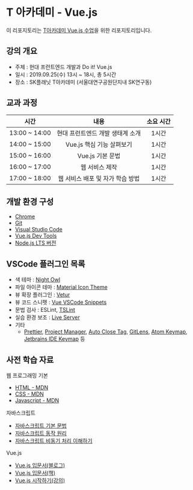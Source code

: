 # T 아카데미 - Vue.js

이 리포지토리는 [T아카데미 Vue.js 수업](https://tacademy.skplanet.com/front/tacademy/courseinfo/campus.action?classIndex=1611)을 위한 리포지토리입니다.

## 강의 개요

- 주제 : 현대 프런트엔드 개발과 Do it! Vue.js
- 일시 : 2019.09.25(수) 13시 ~ 18시, 총 5시간
- 장소 : SK플래닛 T아카데미 (서울대연구공원단지내 SK연구동)

## 교과 과정

|       **시간**       |       **내용**        | **소요 시간** |
| :----------------: | :-----------------: | :-------: |
| 13:00 ~ 14:00  |  현대 프런트엔드 개발 생태계 소개   |    1시간    |
| 14:00 ~ 15:00  | Vue.js 핵심 기능 살펴보기 |    1시간    |
| 15:00 ~ 16:00     |  Vue.js 기본 문법  |    1시간    |
| 16:00 ~ 17:00  | 웹 서비스 제작  |    1시간    |
| 17:00 ~ 18:00 |  웹 서비스 배포 및 자가 학습 방법  |    1시간    |

## 개발 환경 구성

- [Chrome](https://www.google.com/intl/ko/chrome/)
- [Git](https://git-scm.com/downloads)
- [Visual Studio Code](https://code.visualstudio.com/)
- [Vue.js Dev Tools](https://chrome.google.com/webstore/detail/vuejs-devtools/nhdogjmejiglipccpnnnanhbledajbpd)
- [Node.js LTS 버전](https://nodejs.org/ko/)

## VSCode 플러그인 목록

- 색 테마 : [Night Owl](https://marketplace.visualstudio.com/items?itemName=sdras.night-owl)
- 파일 아이콘 테마 : [Material Icon Theme](https://marketplace.visualstudio.com/items?itemName=PKief.material-icon-theme)
- 뷰 확장 플러그인 : [Vetur](https://marketplace.visualstudio.com/items?itemName=octref.vetur)
- 뷰 코드 스니펫 : [Vue VSCode Snippets](https://marketplace.visualstudio.com/items?itemName=sdras.vue-vscode-snippets)
- 문법 검사 : ESLint, [TSLint](https://marketplace.visualstudio.com/items?itemName=eg2.tslint)
- 실습 환경 보조 : [Live Server](https://marketplace.visualstudio.com/items?itemName=ritwickdey.LiveServer)
- 기타
  - [Prettier](https://marketplace.visualstudio.com/items?itemName=esbenp.prettier-vscode), [Project Manager](https://marketplace.visualstudio.com/items?itemName=alefragnani.project-manager), [Auto Close Tag](https://marketplace.visualstudio.com/items?itemName=formulahendry.auto-close-tag), [GitLens](https://marketplace.visualstudio.com/items?itemName=eamodio.gitlens), [Atom Keymap](https://marketplace.visualstudio.com/items?itemName=ms-vscode.atom-keybindings), [Jetbrains IDE Keymap](https://marketplace.visualstudio.com/items?itemName=isudox.vscode-jetbrains-keybindings) 등

## 사전 학습 자료

웹 프로그래밍 기본
- [HTML - MDN](https://developer.mozilla.org/en-US/docs/Web/HTML)
- [CSS - MDN](https://developer.mozilla.org/en-US/docs/Web/CSS)
- [Javascript - MDN](https://developer.mozilla.org/en-US/docs/Web/JavaScript)

자바스크립트
- [자바스크립트 기본 문법](https://joshua1988.github.io/web-development/javascript/javascript-basic-summary/)
- [자바스크립트 동작 원리](https://joshua1988.github.io/web-development/translation/javascript/how-js-works-inside-engine/)
- [자바스크립트 비동기 처리 이해하기](https://joshua1988.github.io/web-development/javascript/javascript-asynchronous-operation/)

Vue.js
- [Vue.js 입문서(블로그)](https://joshua1988.github.io/web-development/vuejs/vuejs-tutorial-for-beginner/)
- [Vue.js 입문서(책)](http://www.yes24.com/Product/Goods/58206961?scode=032&OzSrank=1)
- [Vue.js 시작하기(강의)](https://www.inflearn.com/course/Age-of-Vuejs#)